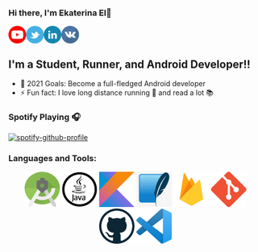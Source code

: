 

### Hi there, I'm Ekaterina El👋
[<img align="left" alt="codeSTACKr | YouTube" width="35px" src="https://raw.githubusercontent.com/Ekaterina-El/Ekaterina-El/master/youtube.svg" />](https://www.youtube.com/channel/UC88m-nmyByKL1VGt8rkCA2g)
[<img align="left" alt="codeSTACKr | Twitter" width="35px" src="https://raw.githubusercontent.com/Ekaterina-El/Ekaterina-El/master/twitter.png" />](https://twitter.com/Ekaterina_Elka)
[<img align="left" alt="codeSTACKr | LinkedIn" width="35px" src="https://raw.githubusercontent.com/Ekaterina-El/Ekaterina-El/master/linkedin.png" />](https://linkedin.com/)
[<img align="left" alt="codeSTACKr | Instagram" width="35px" src="https://raw.githubusercontent.com/Ekaterina-El/Ekaterina-El/master/vk.png" />](https://vk.com/k.elshina00075)
<br />
<br />

## I'm a Student, Runner, and Android Developer!!
- 🥅 2021 Goals: Become a full-fledged Android developer
- ⚡ Fun fact: I love long distance running :running: and read a lot :books:




### Spotify Playing 🎧

[![spotify-github-profile](https://spotify-github-profile.vercel.app/api/view?uid=317wobzusvqzlm4yf3efi2it5fwu&cover_image=true&theme=novatorem)](https://github.com/kittinan/spotify-github-profile)



### Languages and Tools:

<p align="center">
	<img title="Android Studio" alt="Android Studio" src="https://raw.githubusercontent.com/Ekaterina-El/Ekaterina-El/master/Android-Studio.png" width="70" height="70" />
	<img title="Java" alt="Java" src="https://raw.githubusercontent.com/Ekaterina-El/Ekaterina-El/master/java.png" width="70" height="70" />
	<img title="Kotlin" alt="Kotlin" src="https://raw.githubusercontent.com/Ekaterina-El/Ekaterina-El/master/kotlin.png" width="70" height="70" />
	<img title="SQLite" alt="SQLite" src="https://raw.githubusercontent.com/Ekaterina-El/Ekaterina-El/master/sqlite.png" width="70" height="70" />
	<img title="Firebase" alt="Firebase" src="https://raw.githubusercontent.com/Ekaterina-El/Ekaterina-El/master/firebase.png" width="70" height="70" />
	<img title="Git" alt="Git" src="https://raw.githubusercontent.com/Ekaterina-El/Ekaterina-El/master/git.png" width="70" height="70" />
	<img title="GitHub" alt="GitHub" src="https://raw.githubusercontent.com/Ekaterina-El/Ekaterina-El/master/github.png" width="70" height="70" />
	<img title="Visual Studio Code" alt="Visual Studio Code" src="https://raw.githubusercontent.com/Ekaterina-El/Ekaterina-El/master/vscode.png" width="70" height="70" />
</p>
<br />
